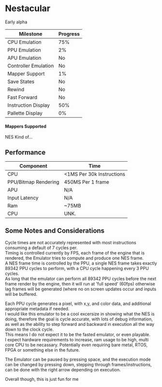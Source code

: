 # Nestacular

Early alpha



| Milestone            | Progress |
| -------------        | ------------- |
| CPU Emulation        | 75% |
| PPU Emulation        | 2%  |
| APU Emulation        | No  |
| Controller Emulation | No  |
| Mapper Support       | 1%  |
| Save States          | No  |
| Rewind               | No  |
| Fast Forward         | No  |
| Instruction Display  | 50% |
| Pallette Display     | 0%  |

#### Mappers Supported 
NES Kind of...  

## Performance
| Component | Time |
| --------- | ---- |
| CPU       | <1MS Per 30k Instructions |
| PPU/Bitmap Rendering | 450MS Per 1 frame |
| APU       | N/A  |
| Input Latency | N/A |
| Ram       | ~75MB |
| CPU       | UNK. |

## Some Notes and Considerations
Cycle times are not accurately represented with most instructions consuming a default of 7 cycles per.  
Timing is controlled currently by FPS, each frame of the engine that is rendered, the Emulator tries to compute and produce one NES frame.  
A NES frame time is controlled by the PPU, a single NES frame takes exactly 89342 PPU cycles to perform, with a CPU cycle happening every 3 PPU cycles.  
As long that the emulator can perform all 89342 PPU cycles before the next frame render by the engine, then it will run at 'full speed' (60fps) otherwise lag frames will be generated (where no on screen updates occur and inputs will be buffered.  

Each PPU cycle generates a pixel, with x,y, and color data, and additional appropriate metadata if needed.  
I would like this emulator to be a cool excersize in showing what the NES is doing, therefore the goal is cycle accurate, with lots of debug information, as well as the ability to step forward and backward in execution all the way down to the clock cycle.  
This means I do not expect it to be the fasted emulator, or even playable.  
I expect hardware requirements to increase, ram usage to be high, multi core CPU to be necassary. Potentially even requiring bare metal, RTOS, FPGA or something else in the future.  

The Emulator can be paused by pressing space, and the execution mode can be changed by pressing down, stepping through frames/instructions, can be done with the right arrow depending on execution.

Overall though, this is just fun for me
